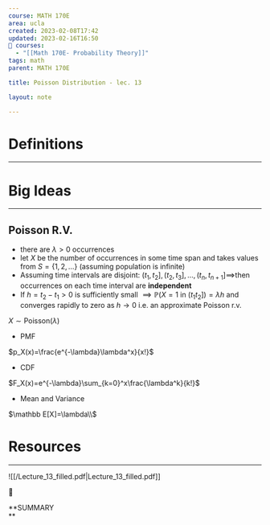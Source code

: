 ```yaml
---
course: MATH 170E
area: ucla
created: 2023-02-08T17:42
updated: 2023-02-16T16:50
📕 courses:
  - "[[Math 170E- Probability Theory]]"
tags: math
parent: MATH 170E

title: Poisson Distribution - lec. 13

layout: note

---
```

# Definitions

---

# Big Ideas

---

## Poisson R.V.

- there are $\lambda\gt0$﻿ occurrences
- let $X$﻿ be the number of occurrences in some time span and takes values from $S=\{1,2,…\}$﻿ (assuming population is infinite)
- Assuming time intervals are disjoint: $(t_1,t_2],(t_2,t_3],…,(t_n,t_{n+1}]\implies$﻿then occurrences on each time interval are **independent**
- If $h=t_2-t_1\gt 0$﻿ is sufficiently small $\implies \mathbb P(X=1\text{ in } (t_1t_2])=\lambda h$﻿ and converges rapidly to zero as $h\to 0$﻿ i.e. an approximate Poisson r.v.

$X\sim\text{Poisson($\lambda$})$

- PMF

$p_X(x)=\frac{e^{-\lambda}\lambda^x}{x!}$

- CDF

$F_X(x)=e^{-\lambda}\sum_{k=0}^x\frac{\lambda^k}{k!}$

- Mean and Variance

$\mathbb E[X]=\lambda\\$

# Resources

---

![[/Lecture_13_filled.pdf|Lecture_13_filled.pdf]]

  

📌

**SUMMARY  
**